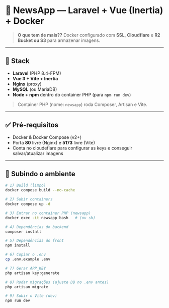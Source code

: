 # 📰 NewsApp — Laravel + Vue (Inertia) + Docker

> **O que tem de mais??** Docker configurado com **SSL**, **Cloudflare** e **R2 Bucket ou S3** para armazenar imagens.

---

## 🚀 Stack

* **Laravel** (PHP 8.4-FPM)
* **Vue 3 + Vite + Inertia**
* **Nginx** (proxy)
* **MySQL** (ou MariaDB)
* **Node + npm** dentro do container PHP (para `npm run dev`)

> Container PHP (nome: `newsapp`) roda Composer, Artisan e Vite.

---

## ✅ Pré-requisitos

* Docker & Docker Compose (v2+)
* Porta **80** livre (Nginx) e **5173** livre (Vite)
* Conta no cloudeflare para configurar as keys e conseguir salvar/atualizar imagens

---

## 🧱 Subindo o ambiente

```bash
# 1) Build (limpo)
docker compose build --no-cache

# 2) Subir containers
docker compose up -d

# 3) Entrar no container PHP (newsapp)
docker exec -it newsapp bash   # (ou sh)

# 4) Dependências do backend
composer install

# 5) Dependências do front
npm install

# 6) Copiar o .env
cp .env.example .env

# 7) Gerar APP_KEY
php artisan key:generate

# 8) Rodar migrações (ajuste DB no .env antes)
php artisan migrate

# 9) Subir o Vite (dev)
npm run dev



